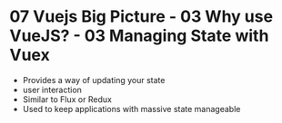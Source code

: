 # 07 Vuejs Big Picture - 03 Why use VueJS? - 03 Managing State with Vuex

- Provides a way of updating your state
- user interaction
- Similar to Flux or Redux
- Used to keep applications with massive state manageable
